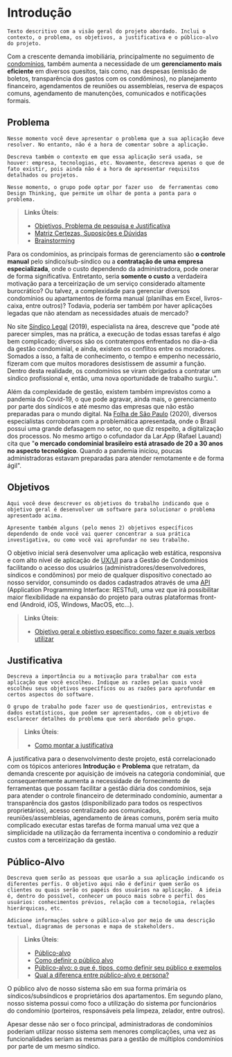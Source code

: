 # Introdução
`Texto descritivo com a visão geral do projeto abordado. Inclui o contexto, o problema, os objetivos, a justificativa e o público-alvo do projeto.`

Com a crescente demanda imobiliária, principalmente no seguimento de [condomínios](https://sindicolegal.com/cresce-o-numero-de-sindicos-profissionais-no-brasil/), 
também aumenta a necessidade de um <b>gerenciamento mais eficiente</b> em diversos quesitos, tais como, 
nas despesas (emissão de boletos, transparência dos gastos com os condôminos), no planejamento financeiro, 
agendamentos de reuniões ou assembleias, reserva de espaços comuns, agendamento de manutenções, comunicados e notificações formais.

## Problema

`Nesse momento você deve apresentar o problema que a sua aplicação deve  resolver. No entanto, não é a hora de comentar sobre a aplicação.`

`Descreva também o contexto em que essa aplicação será usada, se  houver: empresa, tecnologias, etc. Novamente, descreva apenas o que de fato existir, pois ainda não é a hora de apresentar requisitos detalhados ou projetos.`

`Nesse momento, o grupo pode optar por fazer uso  de ferramentas como Design Thinking, que permite um olhar de ponta a ponta para o problema.`

> **Links Úteis**:
> - [Objetivos, Problema de pesquisa e Justificativa](https://medium.com/@versioparole/objetivos-problema-de-pesquisa-e-justificativa-c98c8233b9c3)
> - [Matriz Certezas, Suposições e Dúvidas](https://medium.com/educa%C3%A7%C3%A3o-fora-da-caixa/matriz-certezas-suposi%C3%A7%C3%B5es-e-d%C3%BAvidas-fa2263633655)
> - [Brainstorming](https://www.euax.com.br/2018/09/brainstorming/)

Para os condomínios, as principais formas de gerenciamento são <b>o controle manual</b> pelo síndico/sub-síndico ou a <b>contratação de uma empresa especializada</b>, onde o custo 
dependendo da administradora, pode onerar de forma significativa. Entretanto, seria <b>somente o custo</b> a verdadeira motivação para a terceirização de um serviço considerado altamente burocrático? 
Ou talvez, a complexidade para gerenciar diversos condomínios ou apartamentos de forma manual (planilhas em Excel, livros-caixa, entre outros)? Todavia, poderia ser também por haver aplicações 
legadas que não atendam as necessidades atuais de mercado?

No site [Síndico Legal](https://sindicolegal.com/cresce-o-numero-de-sindicos-profissionais-no-brasil/) (2019), 
especialista na área, descreve que "pode até parecer simples, mas na prática, a execução de todas essas tarefas é algo bem complicado; diversos são os contratempos 
enfrentados no dia-a-dia da gestão condominial, e ainda, existem os conflitos entre os moradores. Somados a isso, a falta de conhecimento, o tempo e empenho necessário, 
fizeram com que muitos moradores desistissem de assumir a função. Dentro desta realidade, os condomínios se viram obrigados a contratar um síndico profissional e, então, 
uma nova oportunidade de trabalho surgiu.".

Além da complexidade de gestão, existem também imprevistos como a pandemia do Covid-19, o que pode agravar, ainda mais, o gerenciamento por parte dos síndicos e até mesmo das empresas 
que não estão preparadas para o mundo digital. Na [Folha de São Paulo](https://www1.folha.uol.com.br/mpme/2020/10/crescem-as-empresas-que-oferecem-solucoes-digitais-para-condominios.shtml) (2020), 
diversos especialistas corroboram com a problemática apresentada, onde o Brasil possui uma grande defasagem no setor, no que diz respeito, a digitalização dos processos. No mesmo artigo o cofundador 
da Lar.App (Rafael Lauand) cita que "<b>o mercado condominial brasileiro está atrasado de 20 a 30 anos no aspecto tecnológico</b>. Quando a pandemia iniciou, poucas administradoras estavam preparadas 
para atender remotamente e de forma ágil".

## Objetivos

`Aqui você deve descrever os objetivos do trabalho indicando que o objetivo geral é desenvolver um software para solucionar o problema apresentado acima.`

`Apresente também alguns (pelo menos 2) objetivos específicos dependendo de onde você vai querer concentrar a sua prática investigativa, ou como você vai aprofundar no seu trabalho.`
 
O objetivo inicial será desenvolver uma aplicação web estática, responsiva e com alto nível de aplicação de [UX/UI](https://careerfoundry.com/en/blog/ux-design/the-difference-between-ux-and-ui-design-a-laymans-guide/) 
para a Gestão de Condomínios facilitando o acesso dos usuários (administradores/desenvolvedores, síndicos e condôminos) por meio de qualquer dispositivo conectado ao nosso servidor, consumindo os 
dados cadastrados através de uma [API](https://en.wikipedia.org/wiki/API) (Application Programming Interface: RESTful), uma vez que irá possibilitar maior flexibilidade na expansão do projeto para 
outras plataformas front-end (Android, iOS, Windows, MacOS, etc...).

> **Links Úteis**:
> - [Objetivo geral e objetivo específico: como fazer e quais verbos utilizar](https://blog.mettzer.com/diferenca-entre-objetivo-geral-e-objetivo-especifico/)

## Justificativa

`Descreva a importância ou a motivação para trabalhar com esta aplicação que você escolheu. Indique as razões pelas quais você escolheu seus objetivos específicos ou as razões para aprofundar em 
certos aspectos do software.`

`O grupo de trabalho pode fazer uso de questionários, entrevistas e dados estatísticos, que podem ser apresentados, com o objetivo de esclarecer detalhes do problema que será abordado pelo grupo.`

> **Links Úteis**:
> - [Como montar a justificativa](https://guiadamonografia.com.br/como-montar-justificativa-do-tcc/)

A justificativa para o desenvolvimento deste projeto, está correlacionado com os tópicos anteriores **Introdução** e **Problema** que retratam, 
da demanda crescente por aquisição de imóveis na categoria condominial, que consequentemente aumenta a necessidade de fornecimento de ferramentas que possam facilitar a gestão diária dos condomínios,
seja para atender o controle financeiro de determinado condomínio, aumentar a transparência dos gastos (disponibilizado para todos os respectivos proprietários), acesso centralizado aos comunicados, 
reuniões/assembleias, agendamento de áreas comuns, porém seria muito complicado executar estas tarefas de forma manual uma vez que a simplicidade na utilização da ferramenta incentiva o condomínio a
reduzir custos com a terceirização da gestão.


## Público-Alvo

`Descreva quem serão as pessoas que usarão a sua aplicação indicando os diferentes perfis. O objetivo aqui não é definir quem serão os clientes ou quais serão os papéis dos usuários na aplicação. 
A ideia é, dentro do possível, conhecer um pouco mais sobre o perfil dos usuários: conhecimentos prévios, relação com a tecnologia, relações hierárquicas, etc.`

`Adicione informações sobre o público-alvo por meio de uma descrição textual, diagramas de personas e mapa de stakeholders.`

> **Links Úteis**:
> - [Público-alvo](https://blog.hotmart.com/pt-br/publico-alvo/)
> - [Como definir o público alvo](https://exame.com/pme/5-dicas-essenciais-para-definir-o-publico-alvo-do-seu-negocio/)
> - [Público-alvo: o que é, tipos, como definir seu público e exemplos](https://klickpages.com.br/blog/publico-alvo-o-que-e/)
> - [Qual a diferença entre público-alvo e persona?](https://rockcontent.com/blog/diferenca-publico-alvo-e-persona/)

O público alvo de nosso sistema são em sua forma primária os síndicos/subsíndicos e proprietários dos apartamentos. Em segundo plano, nosso sistema possui como foco a utilização do sistema por 
funcionários do condomínio (porteiros, responsáveis pela limpeza, zelador, entre outros). 

Apesar desse não ser o foco principal, administradoras de condomínios poderiam utilizar nosso sistema sem menores complicações, uma vez as funcionalidades seriam as mesmas para a gestão de 
múltiplos condomínios por parte de um mesmo síndico.
